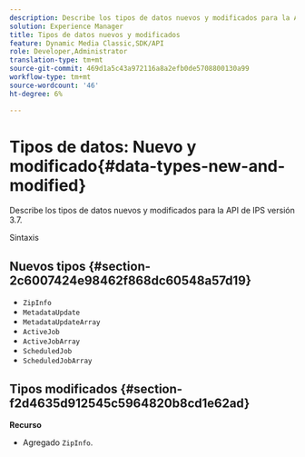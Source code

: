 ```yaml
---
description: Describe los tipos de datos nuevos y modificados para la API de IPS versión 3.7.
solution: Experience Manager
title: Tipos de datos nuevos y modificados
feature: Dynamic Media Classic,SDK/API
role: Developer,Administrator
translation-type: tm+mt
source-git-commit: 469d1a5c43a972116a8a2efb0de5708800130a99
workflow-type: tm+mt
source-wordcount: '46'
ht-degree: 6%

---
```



# Tipos de datos: Nuevo y modificado{#data-types-new-and-modified}

Describe los tipos de datos nuevos y modificados para la API de IPS versión 3.7.

Sintaxis

## Nuevos tipos {#section-2c6007424e98462f868dc60548a57d19}

* `ZipInfo`
* `MetadataUpdate`
* `MetadataUpdateArray`
* `ActiveJob`
* `ActiveJobArray`
* `ScheduledJob`
* `ScheduledJobArray`

## Tipos modificados {#section-f2d4635d912545c5964820b8cd1e62ad}

**Recurso**

* Agregado `ZipInfo`.

